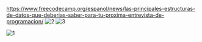 https://www.freecodecamp.org/espanol/news/las-principales-estructuras-de-datos-que-deberias-saber-para-tu-proxima-entrevista-de-programacion/
![2](https://github.com/user-attachments/assets/0751b760-8e90-40b2-82a4-6c31d66f690e)
![3](https://github.com/user-attachments/assets/ba497ed1-562c-4d26-b745-cc68aaf744ad)

![1](https://github.com/user-attachments/assets/7fb07583-4ea2-460c-b54f-577d06786dae)
